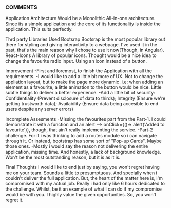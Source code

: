 ### COMMENTS

Application Architecture
  Would be a Monolithic All-in-one architecture. Since its a simple application and the core of its functionality is inside the application. This suits perfectly.

Thrd party Libraries Used
  Bootsrap
    Bootsrap is the most popular library out there for styling and giving interactivity to a webpage.
    I've used it in the past, that's the main reason why I chose to use it now(Though, in Angular).
  React-Icons
    A library of popular icons. Thought would be a nice idea to change the favourite radio input. Using an icon instead of a button.
    
Improvement
  -First and foremost, to finish the Application with all the requirements.
  -I would like to add a little bit more of UX. Not to change the appliation layout, but to make the page more dynamic .i.e: when adding an element as a favourite, a little animation
  to the button would be nice. Little subtle things to deliver a better experience.
  -Add a little bit of security: Confidentiality (Prevent disclosure of data to thirds); Integrity (Ensure we're getting trustworth data); Availability (Ensure data being accesible to end users despite any server errors)
  
Incomplete Assesments
  -Missing the favourites part from the Part-1. I could demonstrate it with a function and an alert --> onClick={()=> alert('Added to favourite')}, though, that ain't really implementing the service.
  -Part-2 challenge. For it i was thinking to add a routes module so i can navigate through it. Or instead, bootstrap has some sort of "Pop-up Cards". Maybe those ones.
  -Mostly i would say the reason not delivering the entire application, missing time. And honestly, a lack of background knowledge. Won't be the most outstanding reason,  but it is as it is.
  
Final Thoughts
  I would like to end just by saying, you won't regret having me on your team. Sounds a little to presumptuous. And specially when i couldn't deliver the full application.
  But, the heart of the matter here is, i'm compromised with my actual job. Really i had only like 6 hours dedicated to the challenge. Whilst, be it an example of what I can do if my compromise would be with you.
  I highly value the given opportunities. So, you won't regret it.
  